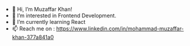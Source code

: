 - 👋 Hi, I’m Muzaffar Khan!
- 👀 I’m interested in Frontend Development.
- 🌱 I’m currently learning React
- 📫 Reach me on : https://www.linkedin.com/in/mohammad-muzaffar-khan-377a841a0

<!---
muzaffarM5/muzaffarM5 is a ✨ special ✨ repository because its `README.md` (this file) appears on your GitHub profile.
You can click the Preview link to take a look at your changes.
--->
